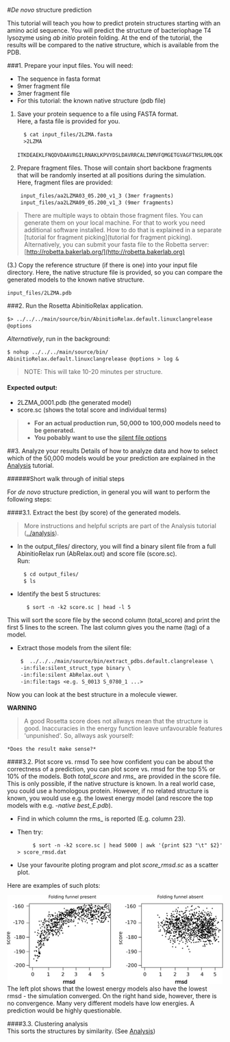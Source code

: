 #*De novo* structure prediction


This tutorial will teach you how to predict protein structures starting with an amino acid sequence. You will predict the structure of bacteriophage T4 lysozyme using *ab initio* protein folding. At the end of the tutorial, the results will be compared to the native structure, which is available from the PDB.


###1. Prepare your input files.
You will need:

* The sequence in fasta format
* 9mer fragment file
* 3mer fragment file
* For this tutorial: the known native structure (pdb file)

1. Save your protein sequence to a file using FASTA format.   
Here, a fasta file is provided for you.
      
         $ cat input_files/2LZMA.fasta
         >2LZMA   	                                                      
         ITKDEAEKLFNQDVDAAVRGILRNAKLKPVYDSLDAVRRCALINMVFQMGETGVAGFTNSLRMLQQKRWDEAAVNLAKSRWYNQTPNRAKRVITTFRTGTWDAYKNL         

2. Prepare fragment files. Those will contain short backbone fragments that will be randomly inserted at all positions during the simulation. Here, fragment files are provided:
      
        input_files/aa2LZMA03_05.200_v1_3 (3mer fragments)
        input_files/aa2LZMA09_05.200_v1_3 (9mer fragments)
        
> There are multiple ways to obtain those fragment files. You can generate them on your local machine. For that to work you need additional software installed. How to do that is explained in a separate [tutorial for fragment picking](tutorial for fragment picking).  
> Alternatively, you can submit your fasta file to the Robetta server:  
> [http://robetta.bakerlab.org/](http://robetta.bakerlab.org)

(3.) Copy the reference structure (if there is one) into your input file directory. Here, the native structure file is provided, so you can compare the generated models to the known native structure.
         
    input_files/2LZMA.pdb 

    
###2. Run the Rosetta AbinitioRelax application.

    $> ../../../main/source/bin/AbinitioRelax.default.linuxclangrelease @options

*Alternatively*, run in the background:

    $ nohup ../../../main/source/bin/ AbinitioRelax.default.linuxclangrelease @options > log &
     
        
>NOTE: This will take 10-20 minutes per structure.

#### Expected output:
- 2LZMA_0001.pdb (the generated model)
- score.sc (shows the total score and individual terms)

> * **For an actual production run, 50,000 to 100,000 models need to be generated.**
> * **You pobably want to use the** [silent file options](../Tips.md)  

##3. Analyze your results
Details of how to analyze data and how to select which of the 50,000 models would be your prediction are explained in the [Analysis](../analysis/Analysis.md) tutorial.

######Short walk through of initial steps

For *de novo* structure prediction, in general you will want to perform the following steps:

####3.1. Extract the best (by score) of the generated models.
> More instructions and helpful scripts are part of the Analysis tutorial ([../analysis](../analysis/)).  

 * In the output_files/ directory, you will find a binary silent file from a full AbinitioRelax run (AbRelax.out) and score file (score.sc).  
 Run:
 
         $ cd output_files/
         $ ls
  
 * Identify the best 5 structures:
  
          $ sort -n -k2 score.sc | head -l 5  
  This will sort the score file by the second column (total_score) and print the first 5 lines to the screen. The last column gives you the name (tag) of a model.
  
 * Extract those models from the silent file:
 
        $  ../../../main/source/bin/extract_pdbs.default.clangrelease \  
        -in:file:silent_struct_type binary \  
        -in:file:silent AbRelax.out \  
        -in:file:tags <e.g. S_0013 S_0780_1 ...>

 Now you can look at the best structure in a molecule viewer.  

 **WARNING**   
 >A good Rosetta score does not allways mean that the structure is good. Inaccuracies in the energy function leave unfavourable features 'unpunished'. So, allways ask yourself:  

	*Does the result make sense?*

####3.2. Plot score vs. rmsd
To see how confident you can be about the correctness of a prediction, you can plot score vs. rmsd for the top 5% or 10% of the models. Both *total_score* and *rms_* are provided in the score file. This is only possible, if the native structure is known. In a real world case, you could use a homologous protein. However, if no related structure is known, you would use e.g. the lowest energy model (and rescore the top models with e.g. *-native best_E.pdb*).  
 
 * Find in which column the rms_ is reported (E.g. column 23). 
 * Then try:  
 
            $ sort -n -k2 score.sc | head 5000 | awk '{print $23 "\t" $2}' > score_rmsd.dat  
 * Use your favourite ploting program and plot *score_rmsd.sc* as a scatter plot.
 
 
 Here are examples of such plots:  

 ![folding_funnels.png](folding_funnels.png)  
The left plot shows that the lowest energy models also have the lowest rmsd - the simulation converged. On the right hand side, however, there is no convergence. Many very different models have low energies. A prediction would be highly questionable.

####3.3. Clustering analysis  
This sorts the structures by similarity. (See [Analysis](../analysis/Analysis.md))



